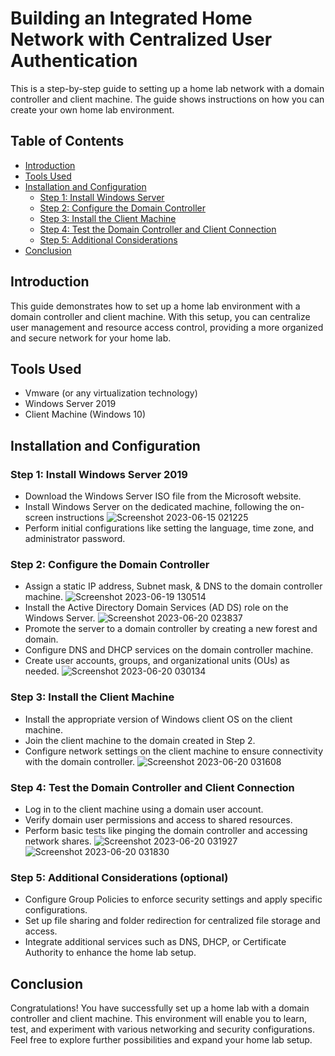 # Building an Integrated Home Network with Centralized User Authentication

This is a step-by-step guide to setting up a home lab network with a domain controller and client machine. The guide shows instructions on how you can create your own home lab environment.

## Table of Contents
- [Introduction](#introduction)
- [Tools Used](#tools-used)
- [Installation and Configuration](#installation-and-configuration)
  - [Step 1: Install Windows Server](#step-1-install-windows-server-2019)
  - [Step 2: Configure the Domain Controller](#step-2-configure-the-domain-controller)
  - [Step 3: Install the Client Machine](#step-3-install-the-client-machine)
  - [Step 4: Test the Domain Controller and Client Connection](#step-4-test-the-domain-controller-and-client-connection)
  - [Step 5: Additional Considerations](#step-5-additional-considerations-optional)
- [Conclusion](#conclusion)

## Introduction
This guide demonstrates how to set up a home lab environment with a domain controller and client machine. With this setup, you can centralize user management and resource access control, providing a more organized and secure network for your home lab.

## Tools Used
- Vmware (or any virtualization technology)
- Windows Server 2019
- Client Machine (Windows 10)

## Installation and Configuration

### Step 1: Install Windows Server 2019
- Download the Windows Server ISO file from the Microsoft website.
- Install Windows Server on the dedicated machine, following the on-screen instructions
![Screenshot 2023-06-15 021225](https://github.com/emeka789/images/assets/99328320/345c7588-71a1-4a54-97e6-a37ffd52d371)
- Perform initial configurations like setting the language, time zone, and administrator password.

### Step 2: Configure the Domain Controller
- Assign a static IP address, Subnet mask, & DNS to the domain controller machine.
![Screenshot 2023-06-19 130514](https://github.com/emeka789/images/assets/99328320/447b41a0-4bd5-41ee-aa30-b8a75851a658)
- Install the Active Directory Domain Services (AD DS) role on the Windows Server.
![Screenshot 2023-06-20 023837](https://github.com/emeka789/images/assets/99328320/3f10e8ea-a509-4220-811e-d10eac8356a7)
- Promote the server to a domain controller by creating a new forest and domain.
- Configure DNS and DHCP services on the domain controller machine.
- Create user accounts, groups, and organizational units (OUs) as needed.
![Screenshot 2023-06-20 030134](https://github.com/emeka789/images/assets/99328320/cd5d4542-186a-4df7-9765-382e19ff42f9)

### Step 3: Install the Client Machine
- Install the appropriate version of Windows client OS on the client machine.
- Join the client machine to the domain created in Step 2.
- Configure network settings on the client machine to ensure connectivity with the domain controller.
![Screenshot 2023-06-20 031608](https://github.com/emeka789/images/assets/99328320/7483dbbe-de72-40b9-b033-8880cb35f361)

### Step 4: Test the Domain Controller and Client Connection
- Log in to the client machine using a domain user account.
- Verify domain user permissions and access to shared resources.
- Perform basic tests like pinging the domain controller and accessing network shares.
![Screenshot 2023-06-20 031927](https://github.com/emeka789/images/assets/99328320/f7def568-94e3-4f49-aa13-a88ded8341f4)
![Screenshot 2023-06-20 031830](https://github.com/emeka789/images/assets/99328320/9f5d211d-1aee-4c4d-aba2-d4b78201c956)

### Step 5: Additional Considerations (optional)
- Configure Group Policies to enforce security settings and apply specific configurations.
- Set up file sharing and folder redirection for centralized file storage and access.
- Integrate additional services such as DNS, DHCP, or Certificate Authority to enhance the home lab setup.

## Conclusion
Congratulations! You have successfully set up a home lab with a domain controller and client machine. This environment will enable you to learn, test, and experiment with various networking and security configurations. Feel free to explore further possibilities and expand your home lab setup.

